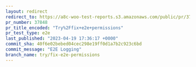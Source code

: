 ```yaml
---
layout: redirect
redirect_to: https://a8c-woo-test-reports.s3.amazonaws.com/public/pr/37848/e2e/index.html
pr_number: 37848
pr_title_encoded: "Try%2Ffix+e2e+permissions"
pr_test_type: e2e
last_published: "2023-04-19 17:36:17 +0000"
commit_sha: 40f6e02bebed04cec298e19ff0d1a7b2c923c6bd
commit_message: "E2E Logging"
branch_name: try/fix-e2e-permissions
---
```

